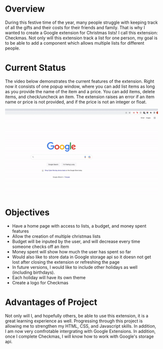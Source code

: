# Overview 
During this festive time of the year, many people struggle with keeping track of all the gifts and their costs for their friends and family.
That is why I wanted to create a Google extension for Christmas lists! I call this extension: Checkmas.
Not only will this extension track a list for one person, my goal is to be able to add a component which allows multiple lists for different people.

# Current Status 

The video below demonstrates the current features of the extension. Right now it consists of one popup window, where you can add list items as long as you provide the name of the item and a price. You can add items, delete items, and check/uncheck an item. The extension raises an error if an item name or price is not provided, and if the price is not an integer or float. 

<p align="center">
<img src="checkmas.gif" width="800">
</p>

# Objectives 
- Have a home page with access to lists, a budget, and money spent features 
- Allow the creation of multiple christmas lists 
- Budget will be inputed by the user, and will decrease every time someone checks off an item
- Money spent will show how much the user has spent so far
- Would also like to store data in Google storage api so it doesn not get lost after closing the extension or refreshing the page 
- In future versions, I would like to include other holidays as well (including birthdays).
- Each holiday will have its own theme 
- Create a logo for Checkmas

# Advantages of Project 
Not only will I, and hopefully others, be able to use this extension, it is a great learning experience as well. Progressing through this project is allowing
me to strengthen my HTML, CSS, and Javascript skills. In addition, I am now very comfrotable intergrating with Google Extensions. In addition, once I complete Checkmas, I will know how to work with Google's storage api.
